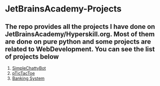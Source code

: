 # JetBrainsAcademy-Projects

## The repo provides all the projects I have done on JetBrainsAcademy/Hyperskill.org. Most of them are done on pure python and some projects are related to WebDevelopment. You can see the list of projects below

1. [SimpleChattyBot](https://github.com/Shahrullo/JetBrainsAcademy-Projects/tree/main/SimpleChattyBot)
2. [pTicTacToe](https://github.com/Shahrullo/JetBrainsAcademy-Projects/tree/main/Tic-Tac-Toe)
3. [Banking System](https://github.com/Shahrullo/JetBrainsAcademy-Projects/tree/main/BankingSystem)
